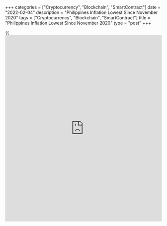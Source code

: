 +++
categories = ["Cryptocurrency", "Blockchain", "SmartContract"]
date = "2022-02-04"
description = "Philippines Inflation Lowest Since November 2020"
tags = ["Cryptocurrency", "Blockchain", "SmartContract"]
title = "Philippines Inflation Lowest Since November 2020"
type = "post"
+++

{{<iframe id="large-banner" src="https://www.bounty.group/#slide=12.0" width="100%" height="600" scrolling="no" style="border: 0px solid rgb(216, 221, 230); border-radius: 3px;">}}

The Philippines' inflation eased for the fifth consecutive month in
January to the lowest since November 2020, data from the Philippine
Statistics Authority showed on Friday.

The consumer price index rose 3.0 percent annually in January, after a
3.2 percent increase in December. Economists had expected a 3.1 percent
rise.

A similar lower rate of inflation was seen in November 2020.

The statistical office attributed the latest easing in headline
inflation to the slower annual increase in housing, water, electricity,
gas and other fuels at 4.5 percent versus 5.1 percent in December.

Prices for alcoholic beverages and tobacco grew 5.6 percent and those of
[health][1] rose 3.1 percent. Prices for educational services, and
restaurants and accommodation services increased by 0.6 percent and 3.0
percent, respectively.

On a monthly basis, consumer prices grew a seasonally adjusted 0.4
percent in January, following a 0.2 percent rise in the previous month.

For comments and feedback [contact](https://www.playgroundfx.com/contact/): editorial@rtt[news](https://www.letsplayfx.com/blog/forex-news-website/).com

[Economic News][2]

 **What parts of the world are seeing the best (and worst) economic
performances lately? Click[here][3] to check out our [Econ Scorecard][3]
and find out! See up-to-the-moment [ranking](https://www.playgroundfx.com/blog/crypto-exchange-ranking/)s for the best and worst
performers in [GDP][4], [unemployment rate][5], [inflation][6] and much
more.**

   1. www.rtt[news](https://www.letsplayfx.com/blog/forex-news-website/).com/Content/Health.aspx
   2. www.rtt[news](https://www.letsplayfx.com/blog/forex-news-website/).com/Content/EconomicNews.aspx
   3. www.rtt[news](https://www.letsplayfx.com/blog/forex-news-website/).com/economic-scorecard/world-rank/PPI/highest-performance.aspx
   4. www.rtt[news](https://www.letsplayfx.com/blog/forex-news-website/).com/economic-scorecard/world-rank/GDP/highest-performance.aspx
   5. www.rtt[news](https://www.letsplayfx.com/blog/forex-news-website/).com/economic-scorecard/world-rank/unemployment-rate/lowest-performance.aspx
   6. www.rtt[news](https://www.letsplayfx.com/blog/forex-news-website/).com/economic-scorecard/world-rank/CPI/highest-performance.aspx